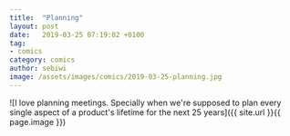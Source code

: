 ```yaml
---
title:  "Planning"
layout: post
date:   2019-03-25 07:19:02 +0100
tag:
- comics
category: comics
author: sebiwi
image: /assets/images/comics/2019-03-25-planning.jpg
---
```


![I love planning meetings. Specially when we're supposed to plan every single aspect of a product's lifetime for the next 25 years]({{ site.url }}{{ page.image }})
